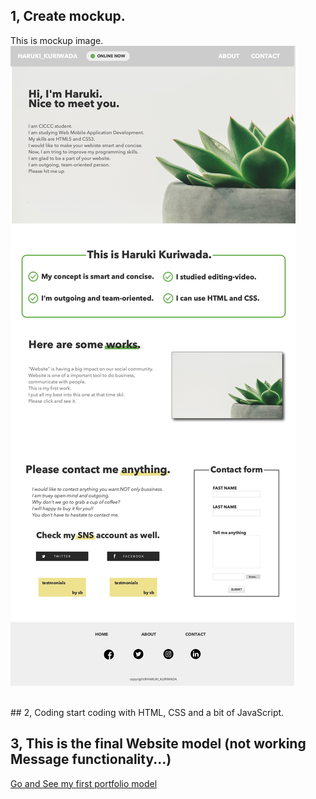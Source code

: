 
## 1, Create mockup.

This is mockup image.
<br/>
<img src="./mockup.png">

<br/>
## 2, Coding
start coding with HTML, CSS and a bit of JavaScript.
<br/>

## 3, This is the final Website model (not working Message functionality...) 
<a href="http://prewmad-second-assignment.s3-website.ca-central-1.amazonaws.com/">Go and See my first portfolio model</a>
<br/>
